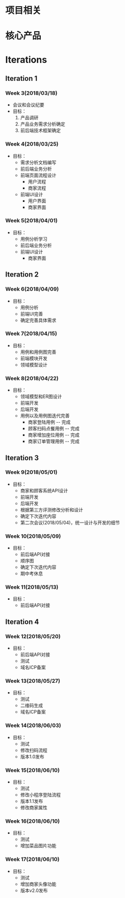 # 项目相关

# 核心产品

# Iterations
## Iteration 1
### Week 3(2018/03/18)
+ 会议和会议纪要
+ 目标：
    1. 产品调研
    2. 产品业务需求分析确定
    3. 前后端技术框架确定

### Week 4(2018/03/25)
+ 目标：
    * 需求分析文档编写
    * 前后端业务分析
    * 前端页面流程设计
        - 用户流程
        - 商家流程
    * 前端UI设计
        - 用户界面
        - 商家界面

### Week 5(2018/04/01)
+ 目标：
    * 用例分析学习
    * 前后端业务分析
    * 前端UI设计
        - 商家界面

## Iteration 2
### Week 6(2018/04/09)
+ 目标：
    * 用例分析
    * 前端UI完善
    * 确定完善具体需求  

### Week 7(2018/04/15)
+ 目标：
    * 用例和用例图完善
    * 前端模块开发
    * 领域模型设计

### Week 8(2018/04/22)
+ 目标：
    + 领域模型和ER图设计
    + 前端开发
    + 后端开发
    + 用例以及用例图迭代完善
        + 商家登陆用例 -- 完成
        + 顾客扫码点餐用例 -- 完成
        + 商家增加座位用例 -- 完成
        + 商家订单管理用例 -- 完成

## Iteration 3
### Week 9(2018/05/01)
+ 目标：
    + 商家和顾客系统API设计
    + 前端开发
    + 后端开发
    + 根据第三方评测修改分析和设计
    + 确定下次迭代内容
    + 第二次会议(2018/05/04)，统一设计与开发的细节

### Week 10(2018/05/09)
+ 目标：
    + 前后端API对接
    + 顺序图
    + 确定下次迭代内容
    + 期中考休息

### Week 11(2018/05/13)
+ 目标：
    + 前后端API对接

## Iteration 4
### Week 12(2018/05/20)
+ 目标：
    + 前后端API对接
    + 测试
    + 域名ICP备案

### Week 13(2018/05/27)
+ 目标：
    + 测试
    + 二维码生成
    + 域名ICP备案

### Week 14(2018/06/03)
+ 目标：
    + 测试
    + 修改扫码流程
    + 版本1.0发布

### Week 15(2018/06/10)
+ 目标：
    + 测试
    + 修改小程序登陆流程
    + 版本1.1发布
    + 修改商家属性

### Week 16(2018/06/10)
+ 目标：
    + 测试
    + 增加菜品图片功能

### Week 17(2018/06/10)
+ 目标：
    + 测试
    + 增加商家头像功能
    + 版本v2.0发布
